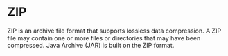 # ZIP
ZIP is an archive file format that supports lossless data compression. A ZIP file may contain one or more files or directories that may have been compressed. Java Archive (JAR) is built on the ZIP format.
